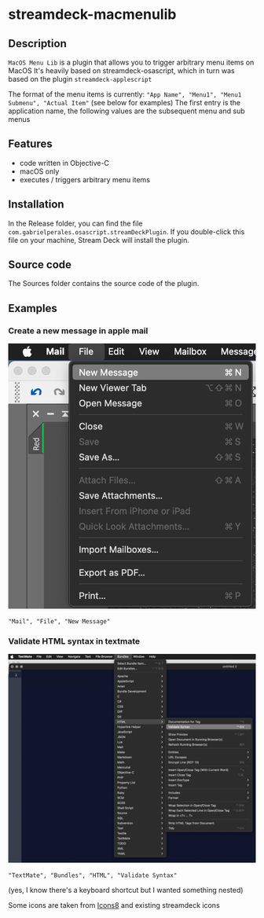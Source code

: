 # streamdeck-macmenulib

## Description

`MacOS Menu Lib` is a plugin that allows you to trigger arbitrary menu items on
MacOS It's heavily based on streamdeck-osascript, which in turn was based on the
plugin `streamdeck-applescript`

The format of the menu items is currently: `"App Name", "Menu1", "Menu1 Submenu", "Actual Item"` (see below for examples)
The first entry is the application name, the following values are the subsequent menu and sub menus

## Features

- code written in Objective-C
- macOS only
- executes / triggers arbitrary menu items

## Installation

In the Release folder, you can find the file
`com.gabrielperales.osascript.streamDeckPlugin`. If you double-click this file
on your machine, Stream Deck will install the plugin.

## Source code

The Sources folder contains the source code of the plugin.


## Examples

### Create a new message in apple mail
![](docs/mail-new-message.png)
```
"Mail", "File", "New Message"
```

### Validate HTML syntax in textmate
![](docs/textmate-menu.png)

```
"TextMate", "Bundles", "HTML", "Validate Syntax"
```
(yes, I know there's a keyboard shortcut but I wanted something nested)

Some icons are taken from [Icons8](https://icons8.com) and existing streamdeck icons
